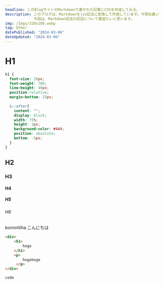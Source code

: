 ```yaml
---
headline: このBlogサイトのMarkdownで書かれた記事にCSSを作成してみる。
description: このブログは、Markdownをjsx記法に変換して作成しています。今現在書いているこちらもそうです。
             今回は、Markdown記法の記述について書留たいと思います。
img: /Imgs/320x180.webp
tag: Other
datePublished: "2024-03-06"
dateUpdated: "2024-03-06"
---
```

# H1
```css
h1 {
  font-size: 28px;
  font-weight: 700;
  line-height: 40px;
  position:relative;
  margin-bottom: 15px;
  
  &::after{
    content: "";
    display: block;
    width: 75%;
    height: 2px;
    background-color: #444;
    position: absolute;
    bottom: -5px;
  }
}
```
## H2
### H3
#### H4
##### H5
###### H6

konnnitiha
こんにちは

```html
<div>
    <h1>
        hoge
    </h1>
    <p>
        hogehoge
     </p>
</div>
```
`code`
